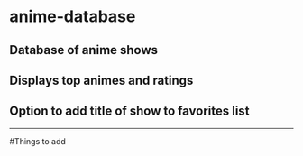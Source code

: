 # anime-database
## Database of anime shows
## Displays top animes and ratings
## Option to add title of show to favorites list
----------------------------------------------------------
#Things to add
